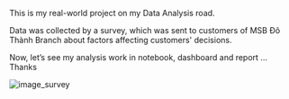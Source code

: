 
This is my real-world project on my Data Analysis road. 

Data was collected by a survey, which was sent to customers of MSB Đô Thành Branch about factors affecting customers' decisions.

Now, let’s see my analysis work in  notebook, dashboard and report ... Thanks





![image_survey](https://user-images.githubusercontent.com/107675385/226058866-28082def-c6f4-4074-a3a1-ff1a4c7f11e3.png)

